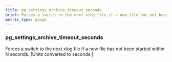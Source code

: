 ```yaml
---
title: pg_settings_archive_timeout_seconds
brief: Forces a switch to the next xlog file if a new file has not been started within N seconds. [Units converted to seconds.]
metric_type: gauge
---
```

### pg_settings_archive_timeout_seconds

Forces a switch to the next xlog file if a new file has not been started within N seconds. [Units converted to seconds.]